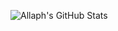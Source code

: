 ![Allaph's GitHub Stats](https://github-readme-stats.vercel.app/api?username=Allaph&show_icons=true&theme=radical)

